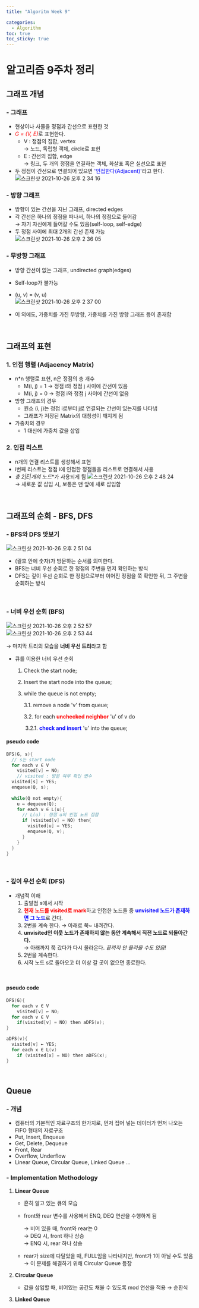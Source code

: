 ```yaml
---
title: "Algoritm Week 9"

categories:
  - Algorithm
toc: true
toc_sticky: true
---
```




# 알고리즘 9주차 정리

## 그래프 개념

### - 그래프

- 현상이나 사물을 정점과 간선으로 표현한 것
- <span style="color:red">*G = (V, E)*</span>로 표현한다.
  - V : 정점의 집합, vertex<br>
    → 노드, 독립형 객체, circle로 표현
  - E : 간선의 집합, edge <br>
    → 링크, 두 개의 정점을 연결하는 객체, 화살표 혹은 실선으로 표현
- 두 정점이 간선으로 연결되어 있으면 <span style="color:blue">'인접한다(Adjacent)'</span>라고 한다. <br>![스크린샷 2021-10-26 오후 2 34 16](https://user-images.githubusercontent.com/37065429/138818913-581a4dcd-6fb8-48af-94b8-8b05b57977c6.png)
  <br>

### - 방향 그래프

- 방향이 있는 간선을 지닌 그래프, directed edges
- 각 간선은 하나의 정점을 떠나서, 하나의 정점으로 들어감<br>
  → 자기 자신에게 들어갈 수도 있음(self-loop, self-edge)
- 두 정점 사이에 최대 2개의 간선 존재 가능<br>![스크린샷 2021-10-26 오후 2 36 05](https://user-images.githubusercontent.com/37065429/138818941-f9de4078-0cca-4e72-9fdb-83bbf85d0775.png)
  <br>

### - 무방향 그래프

- 방향 간선이 없는 그래프, undirected graph(edges)
- Self-loop가 불가능
- (u, v) = (v, u)<br>![스크린샷 2021-10-26 오후 2 37 00](https://user-images.githubusercontent.com/37065429/138818961-762cbf80-4e67-4a0d-84e4-125231ee5bb8.png)
  <br>

- 이 외에도, 가중치를 가진 무방향, 가중치를 가진 방향 그래프 등이 존재함



<br>

## 그래프의 표현

### 1.  인접 행렬 (Adjacency Matrix)

- n*n 행렬로 표현, n은 정점의 총 개수
  - M(i, j) = 1 → 정점 i와 정점 j 사이에 간선이 있음
  - M(i, j) = 0 → 정점 i와 정점 j 사이에 간선이 없음
- 방향 그래프의 경우
  - 원소 (i, j)는 정점 i로부터 j로 연결되는 간선이 있는지를 나타냄
  - 그래프가 저장된 Matrix의 대칭성이 깨지게 됨
- 가중치의 경우
  - 1 대신에 가중치 값을 삽입 <br>

### 2.  인접 리스트

- n개의 연결 리스트를 생성해서 표현
- i번째 리스트는 정점 i에 인접한 정점들을 리스트로 연결해서 사용
- **총 2*&#124;E&#124;개의 노드**가 사용되게 됨
  ![스크린샷 2021-10-26 오후 2 48 24](https://user-images.githubusercontent.com/37065429/138818997-8bfa77e8-bf5b-4fe6-9d77-aaf105dc58f0.png)<br>
  → 새로운 값 삽입 시, 보통은 맨 앞에 새로 삽입함

<br>

## 그래프의 순회 - BFS, DFS

### - BFS와 DFS 맛보기

![스크린샷 2021-10-26 오후 2 51 04](https://user-images.githubusercontent.com/37065429/138819015-5299b9d4-a863-4b36-a491-fcb215270ee4.png)<br>

- (괄호 안에 숫자)가 방문하는 순서를 의미한다.
- BFS는 너비 우선 순회로 한 정점의 주변을 먼저 확인하는 방식
- DFS는 깊이 우선 순회로 한 정점으로부터 이어진 정점을 쭉 확인한 뒤, 그 주변을 순회하는 방식

<br>

### - 너비 우선 순회 (BFS)

![스크린샷 2021-10-26 오후 2 52 57](https://user-images.githubusercontent.com/37065429/138819054-b0b46f44-4c16-460d-9378-1d8f23808d9e.png)<br>![스크린샷 2021-10-26 오후 2 53 44](https://user-images.githubusercontent.com/37065429/138819076-98d093aa-3016-442a-82b4-e61fee2023da.png)
<br>

→ 마지막 트리의 모습을 **너비 우선 트리**라고 함<br>

- 큐를 이용한 너비 우선 순회

  1. Check the start node;

  2. Insert the start node into the queue;

  3. while the queue is not empty; <br>

     3.1.  remove a node 'v' from queue; <br>

     3.2.  for each <span style="color:red">**unchecked neighbor**</span> 'u' of v do <br>

     ​    3.2.1.  <span style="color:blue">**check and insert**</span> 'u' into the queue;

#### pseudo code

```C
BFS(G, s){
  // s는 start node
  for each v ∈ V
    visited[v] ← NO;
  	// visited : 방문 여부 확인 변수
  visited[s] ← YES;
  enqueue(Q, s);
  
  while(Q not empty){
    u ← dequeue(Q);
    for each v ∈ L(u){
      // L(u) : 정점 u의 인접 노드 집합
      if (visited[v] = NO) then{
        visited[u] = YES;
        enqueue(Q, v);
      }
    }
  }
}
```



<br>

### - 깊이 우선 순회 (DFS)

- 개념적 이해
  1. 출발점 s에서 시작
  2. <span style="color:red">**현재 노드를 visited로 mark**</span>하고 인접한 노드들 중 <span style="color:blue">**unvisited 노드가 존재하면 그 노드**</span>로 간다.
  3. 2번을 계속 한다. → 아래로 쭉~ 내려간다.
  4. **unvisited인 이웃 노드가 존재하지 않는 동안 계속해서 직전 노드로 되돌아간다.**<br> → 아래까지 쭉 갔다가 다시 올라온다. *끝까지 안 올라올 수도 있음!*
  5. 2번을 계속한다.
  6. 시작 노드 s로 돌아오고 더 이상 갈 곳이 없으면 종료한다.

<br>

#### pseudo code

```c
DFS(G){
  for each v ∈ V
    visited[v] ← NO;
  for each v ∈ V
    if(visited[v] = NO) then aDFS(v);
}

aDFS(v){
  visited[v] ← YES;
  for each x ∈ L(v)
    if (visited[x] = NO) then aDFS(x);
}
```

<br>



## Queue

### - 개념

- 컴퓨터의 기본적인 자료구조의 한가지로, 먼저 집어 넣는 데이터가 먼저 나오는 FIFO 형태의 자료구조
- Put, Insert, Enqueue
- Get, Delete, Dequeue
- Front, Rear
- Overflow, Underflow
- Linear Queue, Circular Queue, Linked Queue ... <br>
  

### - Implementation Methodology

1. **Linear Queue**

   - 흔히 알고 있는 큐의 모습

   - front와 rear 변수를 사용해서 ENQ, DEQ 연산을 수행하게 됨 <br>

     → 비어 있을 때, front와 rear는 0<br>→ DEQ 시, front 하나 상승 <br>
     → ENQ 시, rear 하나 상승

   - rear가 size에 다달았을 때, FULL임을 나타내지만, front가 1이 아닐 수도 있음
     → 이 문제를 해결하기 위해 Circular Queue 등장<br>

2. **Circular Queue**

   - 값을 삽입할 때, 비어있는 공간도 채울 수 있도록 mod 연산을 적용 → 순환식 <br>

3. **Linked Queue**
